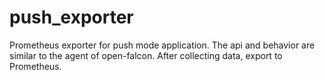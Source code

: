 # push_exporter
Prometheus exporter for push mode application. The api and behavior are similar to the agent of open-falcon. After collecting data, export to Prometheus.
